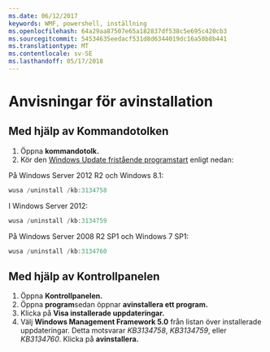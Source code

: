 ```yaml
---
ms.date: 06/12/2017
keywords: WMF, powershell, inställning
ms.openlocfilehash: 64a29aa87507e65a182837df538c5e695c420cb3
ms.sourcegitcommit: 54534635eedacf531d8d6344019dc16a50b8b441
ms.translationtype: MT
ms.contentlocale: sv-SE
ms.lasthandoff: 05/17/2018
---
```

# <a name="uninstallation-instructions"></a>Anvisningar för avinstallation

## <a name="using-command-prompt"></a>Med hjälp av Kommandotolken
1.  Öppna **kommandotolk.**
2.  Kör den [Windows Update fristående programstart](https://support.microsoft.com/en-us/kb/934307) enligt nedan:

På Windows Server 2012 R2 och Windows 8.1:
```powershell
wusa /uninstall /kb:3134758
```
I Windows Server 2012:
```powershell
wusa /uninstall /kb:3134759
```
På Windows Server 2008 R2 SP1 och Windows 7 SP1:
```powershell
wusa /uninstall /kb:3134760
```

## <a name="using-control-panel"></a>Med hjälp av Kontrollpanelen
1.  Öppna **Kontrollpanelen.**
2.  Öppna **program**sedan öppnar **avinstallera ett program.**
3.  Klicka på **Visa installerade uppdateringar.**
4.  Välj **Windows Management Framework 5.0** från listan över installerade uppdateringar. Detta motsvarar *KB3134758*, *KB3134759*, eller *KB3134760*. Klicka på **avinstallera.**
